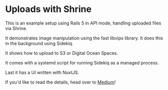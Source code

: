 # Uploads with Shrine

This is an example setup using Rails 5 in API mode, handling uploaded files via Shrine.

It demonstrates image manipulation using the fast libvips library. It does this in the background using Sidekiq.

It shows how to upload to S3 or Digital Ocean Spaces.

It comes with a systemd script for running Sidekiq as a managed process.

Last it has a UI written with NuxtJS.

If you'd like to read the details, head over to [Medium](https://medium.com/@toddbaur/happy-users-uploading-files-with-rails-5-shrine-and-vue-js-bbcc470a327f)!